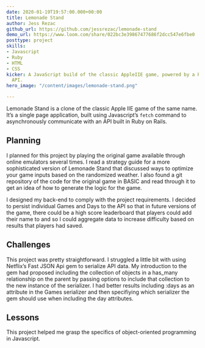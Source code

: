 ```yaml
---
date: 2020-01-19T19:57:00.000+00:00
title: Lemonade Stand
author: Jess Rezac
github_url: https://github.com/jessrezac/lemonade-stand
demo_url: https://www.loom.com/share/022bc3e39867477686f2dcc547e6fbe0
posttype: project
skills:
- Javascript
- Ruby
- HTML
- CSS
kicker: A JavaScript build of the classic AppleIIE game, powered by a Ruby on Rails
  API.
hero_image: "/content/images/lemonade-stand.png"

---
```

Lemonade Stand is a clone of the classic Apple IIE game of the same name. It’s a single page application, built using Javascript’s `fetch` command to asynchronously communicate with an API built in Ruby on Rails.

## Planning

I planned for this project by playing the original game available through online emulators several times. I read a strategy guide for a more sophisticated version of Lemonade Stand that discussed ways to optimize your game inputs based on the randomized weather. I also found a git repository of the code for the original game in BASIC and read through it to get an idea of how to generate the logic for the game.

I designed my back-end to comply with the project requirements. I decided to persist individual Games and Days to the API so that in future versions of the game, there could be a high score leaderboard that players could add their name to and so I could aggregate data to increase difficulty based on results that players had saved.

## Challenges

This project was pretty straightforward. I struggled a little bit with using Netflix’s Fast JSON Api gem to serialize API data. My introduction to the gem had proposed including the collection of objects in a has_many relationship on the parent by passing options to include that collection to the new instance of the serializer. I had better results including :days as an attribute in the Games serializer and then specifiying which serializer the gem should use when including the day attributes.

## Lessons

This project helped me grasp the specifics of object-oriented programming in Javascript.